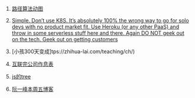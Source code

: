 1. [路径算法动图](https://github.com/zhm-real/PathPlanning)
2. [Simple. Don’t use K8S. It’s absolutely 100% the wrong way to go for solo devs with no product market fit.
Use Heroku (or any other PaaS) and throw in some serverless stuff here and there.
Again DO NOT geek out on the tech. Geek out on getting customers](https://news.ycombinator.com/item?id=28838861)
3. [小孩300天变成]tps://zhihua-lai.com/teaching/ch/)
4. [互联完公司作息表](https://github.com/WorkerLivesMatter/WorkingTime)
5. [js的tree](https://stackfull.dev/tree-data-structure-in-javascript)

6. [阮一峰本周五博客](http://www.ruanyifeng.com/blog/2021/10/weekly-issue-179.html)
